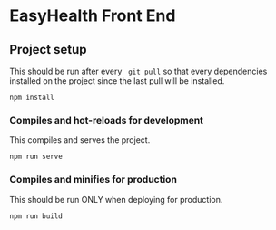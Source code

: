 # EasyHealth Front End

## Project setup
This should be run after every ``` git pull```  so that every dependencies installed on the project since the last pull will be installed.
```
npm install
```

### Compiles and hot-reloads for development
This compiles and serves the project.
```
npm run serve
```

### Compiles and minifies for production
This should be run ONLY when deploying for production.
```
npm run build
```


